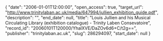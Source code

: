 {
  "date": "2006-01-01T12:00:00", 
  "open_access": true, 
  "target_url": "http://www.trinitylaban.ac.uk/media/647994/jullien_exhibition_guide.pdf", 
  "description": "", 
  "end_date": null, 
  "title": "Louis Jullien and his Musical Circulating Library (exhibition catalogue) - Trinity Laben Consevatoire", 
  "record_id": "20060101T120000/YhalXVE/DaZOv6d6+C/t2g==", 
  "publisher": "trinitylaban.ac.uk", 
  "slug": 286294097, 
  "start_date": null
}


